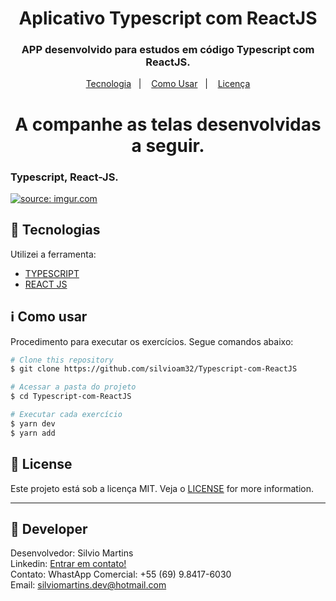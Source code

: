 <h1 align="center">
    Aplicativo Typescript com ReactJS
</h1>

<h3 align="center">
  APP desenvolvido para estudos em código Typescript com ReactJS.
</h3>

<p align="center">
  <a href="#rocket-tecnologias">Tecnologia</a>&nbsp;&nbsp;&nbsp;|&nbsp;&nbsp;&nbsp;
  <a href="#information_source-como-usar">Como Usar</a>&nbsp;&nbsp;&nbsp;|&nbsp;&nbsp;&nbsp;
  <a href="#memo-license">Licença</a>
</p>

<h1 align="center">
    A companhe as telas desenvolvidas a seguir.
</h1>

<h3 align="left">
  Typescript, React-JS.
</h3>
<a href="https://imgur.com/ONwOHKB"><img src="https://i.imgur.com/ONwOHKB.png" title="source: imgur.com" /></a>

## :rocket: Tecnologias

Utilizei a ferramenta:

-  [TYPESCRIPT](https://docs.microsoft.com/en-us/learn/modules/typescript-get-started/)
-  [REACT JS](https://reactjs.org/)

## :information_source: Como usar

Procedimento para executar os exercícios. Segue comandos abaixo:

```bash
# Clone this repository
$ git clone https://github.com/silvioam32/Typescript-com-ReactJS

# Acessar a pasta do projeto
$ cd Typescript-com-ReactJS

# Executar cada exercício
$ yarn dev
$ yarn add
```

## :memo: License
Este projeto está sob a licença MIT. Veja o [LICENSE](https://github.com/silvioam32/Typescript-com-ReactJS/blob/master/LICENSE) for more information.

---

## :rocket: Developer

Desenvolvedor: Silvio Martins<br>
Linkedin: [Entrar em contato!](https://www.linkedin.com/in/silvio-martins-511956230/)<br>
Contato: WhastApp Comercial: +55 (69) 9.8417-6030 <br>
Email: silviomartins.dev@hotmail.com <br>
